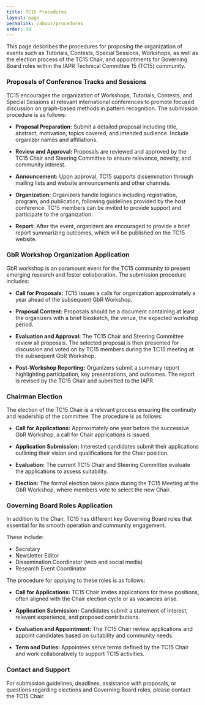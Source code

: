 ```yaml
---
title: TC15 Procedures
layout: page
permalink: /about/procedures
order: 10
---
```


This page describes the procedures for proposing the organization of events such as Tutorials, Contests, Special Sessions, Workshops, as well as the election process of the TC15 Chair, and appointments for Governing Board roles within the IAPR Technical Committee 15 (TC15) community.


### Proposals of Conference Tracks and Sessions

TC15 encourages the organization of Workshops, Tutorials, Contests, and Special Sessions at relevant international conferences to promote focused discussion on graph-based methods in pattern recognition. The submission procedure is as follows:

- **Proposal Preparation:** Submit a detailed proposal including title, abstract, motivation, topics covered, and intended audience. Include organizer names and affiliations.

- **Review and Approval:** Proposals are reviewed and approved by the TC15 Chair and Steering Committee to ensure relevance, novelty, and community interest.

- **Announcement:** Upon approval, TC15 supports dissemination through mailing lists and website announcements and other channels.

- **Organization:** Organizers handle logistics including registration, program, and publication, following guidelines provided by the host conference. TC15 members can be invited to provide support and participate to the organization.  

- **Report:** After the event, organizers are encouraged to provide a brief report summarizing outcomes, which will be published on the TC15 website.


### GbR Workshop Organization Application

GbR workshop is an paramount event for the TC15 community to present emerging research and foster collaboration. 
The submission procedure includes:

- **Call for Proposals:** TC15 issues a calls for organization approximately a year ahead of the subsequent GbR Workshop.

- **Proposal Content:** Proposals should be a document containing at least the organizers with a brief biosketch, the venue, the expected workshop period.

- **Evaluation and Approval:** The TC15 Chair and Steering Committee review all proposals. The selected proposal is then presented for discussion and voted on by TC15 members during the TC15 meeting at the subsequent GbR Workshop.

- **Post-Workshop Reporting:** Organizers submit a summary report highlighting participation, key presentations, and outcomes. The report is revised by the TC15 Chair and submitted to the IAPR.

### Chairman Election

The election of the TC15 Chair is a relevant process ensuring the continuity and leadership of the committee. The procedure is as follows:

- **Call for Applications:** Approximately one year before the successive GbR Workshop, a call for Chair applications is issued.

- **Application Submission:** Interested candidates submit their applications outlining their vision and qualifications for the Chair position.

- **Evaluation:** The current TC15 Chair and Steering Committee evaluate the applications to assess suitability.

- **Election:** The formal election takes place during the TC15 Meeting at the GbR Workshop, where members vote to select the new Chair.

### Governing Board Roles Application

In addition to the Chair, TC15 has different key Governing Board roles that essential for its smooth operation and community engagement. 

These include:

- Secretary  
- Newsletter Editor    
- Dissemination Coordinator (web and social media)
- Research Event Coordinator

The procedure for applying to these roles is as follows:

- **Call for Applications:** TC15 Chair invites applications for these positions, often aligned with the Chair election cycle or as vacancies arise.

- **Application Submission:** Candidates submit a statement of interest, relevant experience, and proposed contributions.

- **Evaluation and Appointment:** The TC15 Chair review applications and appoint candidates based on suitability and community needs.

- **Term and Duties:** Appointees serve terms defined by the TC15 Chair and work collaboratively to support TC15 activities.

### Contact and Support

For submission guidelines, deadlines, assistance with proposals, or questions regarding elections and Governing Board roles, please contact the TC15 Chair.
